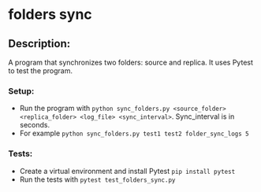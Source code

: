 # folders sync

## Description:
A program that synchronizes two folders: source and replica.
It uses Pytest to test the program.

### Setup:

- Run the program with ```python sync_folders.py <source_folder> <replica_folder> <log_file> <sync_interval>```. Sync_interval is in seconds.
- For example ```python sync_folders.py test1 test2 folder_sync_logs 5```

### Tests:

- Create a virtual environment and install Pytest ```pip install pytest```
- Run the tests with ```pytest test_folders_sync.py```